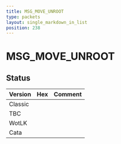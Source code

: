 ```yaml
---
title: MSG_MOVE_UNROOT
type: packets
layout: single_markdown_in_list
position: 238
---
```


# MSG_MOVE_UNROOT

## Status

Version | Hex | Comment
---------- | ---------- | ---------- 
Classic |  |  
TBC |  |  
WotLK |  |  
Cata |  |  
